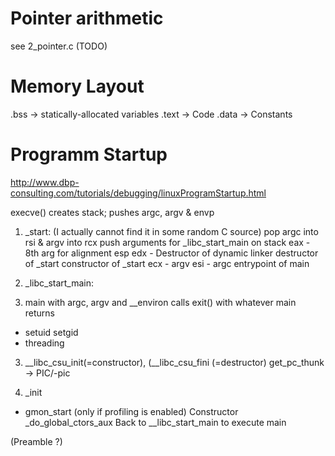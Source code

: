 # Pointer arithmetic
see 2_pointer.c (TODO)

# Memory Layout
.bss  -> statically-allocated variables
.text -> Code
.data -> Constants


# Programm Startup
http://www.dbp-consulting.com/tutorials/debugging/linuxProgramStartup.html

execve() creates stack; pushes argc, argv & envp

1. _start:
(I actually cannot find it in some random C source)
pop argc into rsi & argv into rcx
push arguments for _libc_start_main on stack
    eax - 8th arg for alignment
    esp
    edx - Destructor of dynamic linker
    destructor of _start
    constructor of _start
    ecx - argv
    esi - argc
    entrypoint of main

2. _libc_start_main:
5. main with argc, argv and __environ
calls exit() with whatever main returns
- setuid setgid
- threading

3.  __libc_csu_init(=constructor), (__libc_csu_fini (=destructor)
get_pc_thunk -> PIC/-pic

4. _init
- gmon_start (only if profiling is enabled)
Constructor
_do_global_ctors_aux
Back to __libc_start_main to execute main

(Preamble ?)
